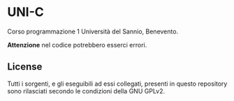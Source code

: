 # UNI-C

Corso programmazione 1 Università del Sannio, Benevento.

**Attenzione** nel codice potrebbero esserci errori.

## License

Tutti i sorgenti, e gli eseguibili ad essi collegati, presenti in questo repository sono rilasciati secondo le condizioni della GNU GPLv2.

